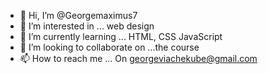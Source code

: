 - 👋 Hi, I’m @Georgemaximus7
- 👀 I’m interested in ... web design
- 🌱 I’m currently learning ... HTML, CSS JavaScript
- 💞️ I’m looking to collaborate on ...the course
- 📫 How to reach me ... On georgeviachekube@gmail.com

<!---
Georgemaximus7/Georgemaximus7 is a ✨ special ✨ repository because its `README.md` (this file) appears on your GitHub profile.
You can click the Preview link to take a look at your changes.
--->
